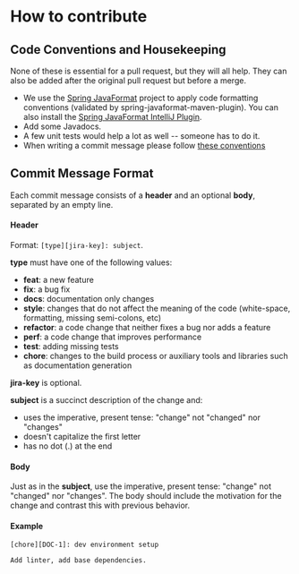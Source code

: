 # How to contribute

## Code Conventions and Housekeeping
None of these is essential for a pull request, but they will all help.  They can also be
added after the original pull request but before a merge.

* We use the [Spring JavaFormat](https://github.com/spring-io/spring-javaformat) project
  to apply code formatting conventions (validated by spring-javaformat-maven-plugin). You can also install the [Spring JavaFormat IntelliJ Plugin](https://github.com/spring-io/spring-javaformat/#intellij-idea).
* Add some Javadocs.
* A few unit tests would help a lot as well -- someone has to do it.
* When writing a commit message please follow [these conventions](#commit-message-format)

## Commit Message Format

Each commit message consists of a **header** and an optional **body**,
separated by an empty line.

#### Header

Format: `[type][jira-key]: subject`.

**type** must have one of the following values:

* **feat**: a new feature
* **fix**: a bug fix
* **docs**: documentation only changes
* **style**: changes that do not affect the meaning of the code (white-space,
  formatting, missing semi-colons, etc)
* **refactor**: a code change that neither fixes a bug nor adds a feature
* **perf**: a code change that improves performance
* **test**: adding missing tests
* **chore**: changes to the build process or auxiliary tools and libraries such
  as documentation generation

**jira-key** is optional.

**subject** is a succinct description of the change and:

* uses the imperative, present tense: "change" not "changed" nor "changes"
* doesn't capitalize the first letter
* has no dot (.) at the end

#### Body

Just as in the **subject**, use the imperative, present tense: "change" not
"changed" nor "changes". The body should include the motivation for the change
and contrast this with previous behavior.

#### Example

```
[chore][DOC-1]: dev environment setup

Add linter, add base dependencies.
```